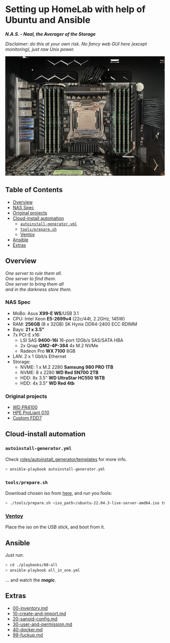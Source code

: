 # Setting up HomeLab with help of Ubuntu and Ansible

___N.A.S. - Naal, the Averager of the Storage___

_Disclaimer: do this at your own risk. No fancy web GUI here (except monitoring), just raw Unix power._

[![NAS](./img/nas.jpeg)](./img/nas.jpeg)

## Table of Contents

* [Overview](#overview)
* [NAS Spec](#nas-spec)
* [Original projects](#original-projects)
* [Cloud-install automation](#cloud-install-automation)
  * [`autoinstall-generator.yml`](#autoinstall-generatoryml)
  * [`tools/prepare.sh`](#toolspreparesh)
  * [Ventoy](#ventoy)
* [Ansible](#ansible)
* [Extras](#extras)

## Overview

_One server to rule them all._<br>
_One server to find them._<br>
_One server to bring them all_<br>
_and in the darkness store them._

### NAS Spec

* MoBo: Asus __X99-E WS__/USB 3.1
* CPU: Intel Xeon __E5-2699v4__ (22c/44t, 2.2GHz, 145W)
* RAM: __256GB__ (8 x 32GB) SK Hynix DDR4-2400 ECC RDIMM
* Bays: __21 x 3.5"__
* 7x PCI-E x16:
  * LSI SAS __9400-16i__ 16-port 12Gb/s SAS/SATA HBA
  * 2x Qnap __QM2-4P-384__ 4x M.2 NVMe
  * Radeon Pro __WX 7100__ 8GB
* LAN: 2 x 1 Gbit/s Ethernet
* Storage:
  * NVME: 1 x M.2 2280 __Samsung 980 PRO 1TB__
  * NVME: 8 x 2280 __WD Red SN700 2TB__
  * HDD: 8x 3.5" __WD UltraStar HC550 16TB__
  * HDD: 4x 3.5" __WD Red 4tb__

### Original projects

* [WD PR4100](https://github.com/aamkye/ubuntu_on_WD_PRx100)
* [HPE ProLiant G10](https://github.com/aamkye/ubuntu_on_HPE_ProLiant_MS_GEN10)
* [Custom FDD7](https://github.com/aamkye/ubuntu_on_fdd7)

## Cloud-install automation

### `autoinstall-generator.yml`

Check [roles/autoinstall_generator/templates](roles/autoinstall_generator/templates) for more info.

```bash
> ansible-playbook autoinstall-generator.yml
```

### `tools/prepare.sh`

Download chosen iso from [here](https://ubuntu.com/download/server), and run you fools:

```bash
> ./tools/prepare.sh <iso_path>/ubuntu-22.04.3-live-server-amd64.iso tmp/user-data-<generated>
```

### [Ventoy](https://www.github.com/ventoy/Ventoy)

Place the iso on the USB stick, and boot from it.

## Ansible

Just run:

```bash
> cd ./playbooks/00-all
> ansible-playbook all_in_one.yml
```

... and watch the ___magic___.

## Extras

* [00-inventory.md](readme/zfs/00-inventory.md)
* [10-create-and-import.md](readme/zfs/10-create-and-import.md)
* [20-sanoid-config.md](readme/zfs/20-sanoid-config.md)
* [30-user-and-permission.md](readme/zfs/30-user-and-permission.md)
* [40-docker.md](readme/zfs/40-docker.md)
* [99-fuckup.md](readme/zfs/99-fuckup.md)

